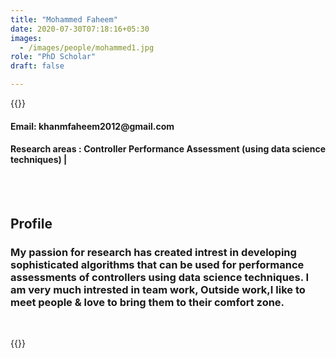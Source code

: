 ```yaml
---
title: "Mohammed Faheem"
date: 2020-07-30T07:18:16+05:30
images:
  - /images/people/mohammed1.jpg
role: "PhD Scholar"
draft: false

---
```


{{<rawhtml>}} 
<div align="justify">
<h4>Email: khanmfaheem2012@gmail.com</h4>
<h4>Research areas : Controller Performance Assessment (using data science techniques) |</h4><br>
</div>
<br>
<div>
	<h2>Profile</h2>
	<h3>My passion for research has created intrest in developing sophisticated algorithms that can be used for performance assessments of controllers using data science techniques. I am very much intrested in team work, Outside work,I like to meet people & love to bring them to their comfort zone.</h3><br>
</div>

{{</rawhtml>}}